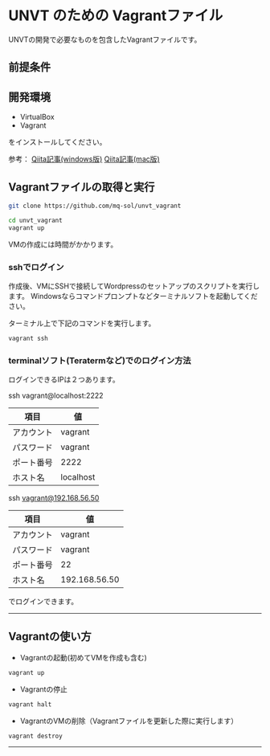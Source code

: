 # UNVT のための Vagrantファイル

UNVTの開発で必要なものを包含したVagrantファイルです。


## 前提条件


## 開発環境

* VirtualBox
* Vagrant

をインストールしてください。

参考：
  [Qiita記事(windows版)](https://qiita.com/aoi70/items/b66a451f4b7f5f05beec)
  [Qiita記事(mac版)](https://qiita.com/uhooi/items/fed061205a13bdaaa514)


## Vagrantファイルの取得と実行

```bash
git clone https://github.com/mq-sol/unvt_vagrant

cd unvt_vagrant
vagrant up
```

VMの作成には時間がかかります。

### sshでログイン

作成後、VMにSSHで接続してWordpressのセットアップのスクリプトを実行します。
Windowsならコマンドプロンプトなどターミナルソフトを起動してください。

ターミナル上で下記のコマンドを実行します。

```bash
vagrant ssh
```

### terminalソフト(Teratermなど)でのログイン方法

ログインできるIPは２つあります。

ssh vagrant@localhost:2222

| 項目 | 値 |
| -- | -- |
| アカウント | vagrant |
| パスワード | vagrant |
| ポート番号 | 2222 |
| ホスト名 | localhost |

ssh vagrant@192.168.56.50

| 項目 | 値 |
| -- | -- |
| アカウント | vagrant |
| パスワード | vagrant |
| ポート番号 | 22 |
| ホスト名 | 192.168.56.50 |

でログインできます。

---

## Vagrantの使い方

* Vagrantの起動(初めてVMを作成も含む)

```bash
vagrant up
```

* Vagrantの停止

```bash
vagrant halt
```

* VagrantのVMの削除（Vagrantファイルを更新した際に実行します）

```bash
vagrant destroy
```

---
